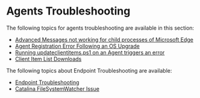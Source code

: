 [title]: # (Agents Troubleshooting)
[tags]: # (agents)
[priority]: # (10)
# Agents Troubleshooting

The following topics for agents troubleshooting are available in this section:

* [Advanced Messages not working for child processes of Microsoft Edge](advanced-messages-not-working-edge.md)
* [Agent Registration Error Following an OS Upgrade](agent-not-registering.md)
* [Running updateclientitems.ps1 on an Agent triggers an error](agent-ps1-update.md)
* [Client Item List Downloads](failed-downloading-windows-group-policies-client-item-list.md)

The following topics about Endpoint Troubleshooting are available:

* [Endpoint Troubleshooting](endpoint-issues.md)
* [Catalina FileSystemWatcher Issue](filesystemwatcher.md)
